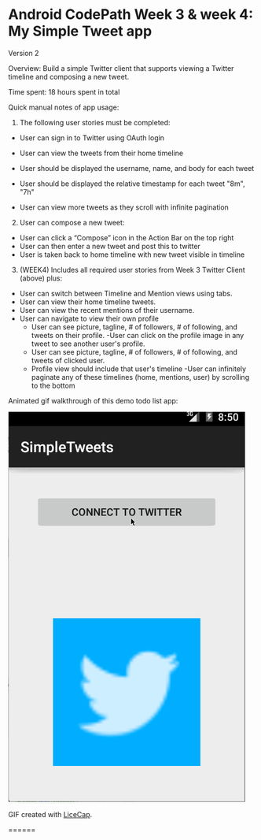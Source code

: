 # Android CodePath Week 3 & week 4: My Simple Tweet app

Version 2

Overview: Build a simple Twitter client that supports viewing a Twitter timeline and composing a new tweet.

Time spent: 18 hours spent in total

Quick manual notes of app usage:

1) The following user stories must be completed:
- User can sign in to Twitter using OAuth login

- User can view the tweets from their home timeline

- User should be displayed the username, name, and body for each tweet
- User should be displayed the relative timestamp for each tweet "8m", "7h"
- User can view more tweets as they scroll with infinite pagination

2) User can compose a new tweet:
- User can click a “Compose” icon in the Action Bar on the top right
- User can then enter a new tweet and post this to twitter
- User is taken back to home timeline with new tweet visible in timeline


3) (WEEK4) Includes all required user stories from Week 3 Twitter Client (above) plus:
- User can switch between Timeline and Mention views using tabs.
- User can view their home timeline tweets.
- User can view the recent mentions of their username.
- User can navigate to view their own profile
   - User can see picture, tagline, # of followers, # of following, and tweets on their profile.
-User can click on the profile image in any tweet to see another user's profile.
    - User can see picture, tagline, # of followers, # of following, and tweets of clicked user.
    - Profile view should include that user's timeline
-User can infinitely paginate any of these timelines (home, mentions, user) by scrolling to the bottom

Animated gif walkthrough of this demo todo list app:

![Video Walkthrough](MySimpleTweets2_week4.gif)

GIF created with [LiceCap](http://www.cockos.com/licecap/).


======

